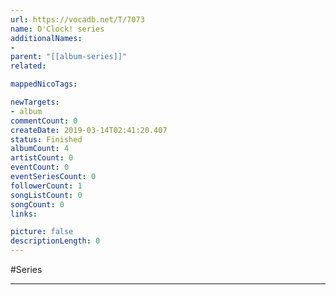 ```yaml
---
url: https://vocadb.net/T/7073
name: O'Clock! series
additionalNames: 
- 
parent: "[[album-series]]"
related:

mappedNicoTags:

newTargets:
- album
commentCount: 0
createDate: 2019-03-14T02:41:20.407
status: Finished
albumCount: 4
artistCount: 0
eventCount: 0
eventSeriesCount: 0
followerCount: 1
songListCount: 0
songCount: 0
links: 

picture: false
descriptionLength: 0
---
```


#Series



---

